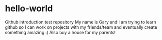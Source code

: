 # hello-world
Github introduction test repository
My name is Gary and I am trying to learn github so I can work on projects with my friends/team and eventually create something amazing :)
Also buy a house for my parents!
